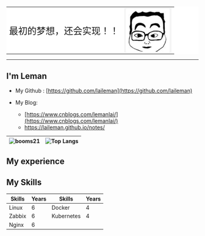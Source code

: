 <table border="0" bgcolor="white"  >
    <tr>
     <td><font size="5" >最初的梦想，还会实现！！</font></td>
    <td > <img  align="right" src="README.assets/touxiang.png"</td>
    </tr>
</table>

----

## I'm Leman    

- My Github : [https://github.com/laileman](https://github.com/laileman)

- My Blog:
  -  [https://www.cnblogs.com/lemanlai/](https://www.cnblogs.com/lemanlai/)
  - https://laileman.github.io/notes/

| ![booms21](https://github-readme-stats.vercel.app/api?username=laileman&show_icons=true&include_all_commits=true?count_private=true?include_all_commits=true&theme=vue) | ![Top Langs](https://github-readme-stats.vercel.app/api/top-langs/?username=laileman&layout=compact) |
| ------------------------------------------------------------ | ------------------------------------------------------------ |

## My experience





## My Skills

| Skills | Years | Skills     | Years |
| ------ | ----- | ---------- | ----- |
| Linux  | 6     | Docker     | 4     |
| Zabbix | 6     | Kubernetes | 4     |
| Nginx  | 6     |            |       |

